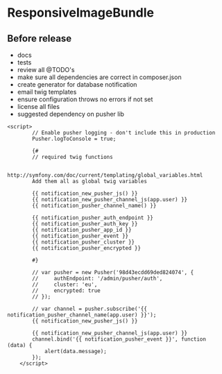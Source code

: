# ResponsiveImageBundle

## Before release
- docs
- tests
- review all @TODO's
- make sure all dependencies are correct in composer.json
- create generator for database notification
- email twig templates
- ensure configuration throws no errors if not set
- license all files
- suggested dependency on pusher lib


```
<script>
        // Enable pusher logging - don't include this in production
        Pusher.logToConsole = true;

        {#
        // required twig functions

        http://symfony.com/doc/current/templating/global_variables.html
        Add them all as global twig variables

        {{ notification_new_pusher_js() }}
        {{ notification_new_pusher_channel_js(app.user) }}
        {{ notification_pusher_channel_name() }}

        {{ notification_pusher_auth_endpoint }}
        {{ notification_pusher_auth_key }}
        {{ notification_pusher_app_id }}
        {{ notification_pusher_event }}
        {{ notification_pusher_cluster }}
        {{ notification_pusher_encrypted }}

        #}

        // var pusher = new Pusher('98d43ecdd69ded824074', {
        //     authEndpoint: '/admin/pusher/auth',
        //     cluster: 'eu',
        //     encrypted: true
        // });
        
        // var channel = pusher.subscribe('{{ notification_pusher_channel_name(app.user) }}');
        {{ notification_new_pusher_js() }}
        
        {{ notification_new_pusher_channel_js(app.user) }}
        channel.bind('{{ notification_pusher_event }}', function (data) {
            alert(data.message);
        });
    </script>
```